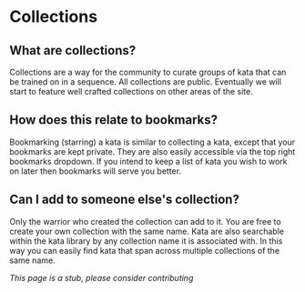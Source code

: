 # Collections

## What are collections?

Collections are a way for the community to curate groups of kata that can be trained on in a sequence. All collections are public. Eventually we will start to feature well crafted collections on other areas of the site.

## How does this relate to bookmarks?

Bookmarking (starring) a kata is similar to collecting a kata, except that your bookmarks are kept private. They are also easily accessible via the top right bookmarks dropdown. If you intend to keep a list of kata you wish to work on later then bookmarks will serve you better.

## Can I add to someone else's collection?

Only the warrior who created the collection can add to it. You are free to create your own collection with the same name. Kata are also searchable within the kata library by any collection name it is associated with. In this way you can easily find kata that span across multiple collections of the same name.

*This page is a stub, please consider contributing*